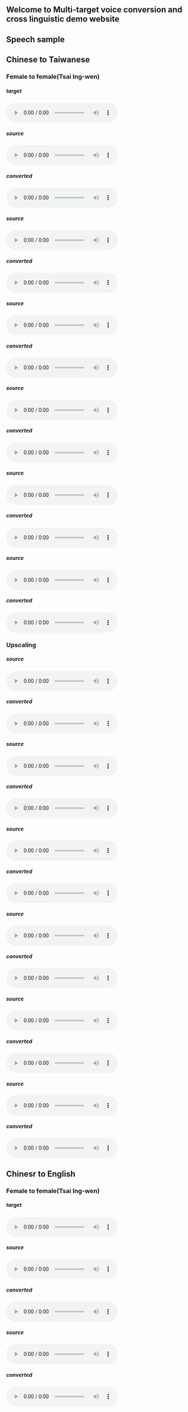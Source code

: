 ## Welcome to Multi-target voice conversion and cross linguistic demo website

<h2 id="speech-sample">Speech sample</h2>

<h2 id="speech-sample">Chinese to Taiwanese</h2>

<h3 id="female-to-female">Female to female(Tsai Ing-wen)</h3>

##### target
<audio controls="controls">
<source type="audio/wav" src="res/src/S-12.wav" /></source>
</audio>

##### source
<audio controls="controls">
<source type="audio/wav" src="res/src/Combine003_Sync061.wav" /></source>
</audio>

##### converted
<audio controls="controls">
<source type="audio/wav" src="res/src/Com03_061_to_tsi_M_.wav" /></source>
</audio>



##### source
<audio controls="controls">
<source type="audio/wav" src="res/src/Combine003_Sync086_no_speaker_173.53-175.45.wav" /></source>
</audio>

##### converted
<audio controls="controls">
<source type="audio/wav" src="res/src/Com03_086_to_tsi_M_.wav" /></source>
</audio>



##### source
<audio controls="controls">
<source type="audio/wav" src="res/src/Combine003_Sync284.wav" /></source>
</audio>

##### converted
<audio controls="controls">
<source type="audio/wav" src="res/src/Combine003_Sync284_TSI.wav" /></source>
</audio>



##### source
<audio controls="controls">
<source type="audio/wav" src="res/src/Combine003_Sync298.wav" /></source>
</audio>

##### converted
<audio controls="controls">
<source type="audio/wav" src="res/src/Combine003_Sync298_TSI.wav" /></source>
</audio>



##### source
<audio controls="controls">
<source type="audio/wav" src="res/src/Combine003_Sync303.wav" /></source>
</audio>

##### converted
<audio controls="controls">
<source type="audio/wav" src="res/src/Combine003_Sync303_no_TSI.wav" /></source>
</audio>



##### source
<audio controls="controls">
<source type="audio/wav" src="res/src/Combine003_Sync325_no_speaker_692.30-694.45.wav" /></source>
</audio>

##### converted
<audio controls="controls">
<source type="audio/wav" src="res/src/Combine003_Sync325_no_TSI.wav" /></source>
</audio>

### Upscaling

##### source
<audio controls="controls">
<source type="audio/wav" src="res/src/Combine003_Sync331.wav" /></source>
</audio>

##### converted
<audio controls="controls">
<source type="audio/wav" src="res/src/Combine003_Sync331_no_TSI.wav" /></source>
</audio>



##### source
<audio controls="controls">
<source type="audio/wav" src="res/src/Combine003_Sync725.wav" /></source>
</audio>

##### converted
<audio controls="controls">
<source type="audio/wav" src="res/src/Combine003_Sync725_TSI.wav" /></source>
</audio>



##### source
<audio controls="controls">
<source type="audio/wav" src="res/src/S-2.wav" /></source>
</audio>

##### converted
<audio controls="controls">
<source type="audio/wav" src="res/src/S-2_TSI.wav" /></source>
</audio>



##### source
<audio controls="controls">
<source type="audio/wav" src="res/src/S-8.wav" /></source>
</audio>

##### converted
<audio controls="controls">
<source type="audio/wav" src="res/src/S-8_TSI.wav" /></source>
</audio>



##### source
<audio controls="controls">
<source type="audio/wav" src="res/src/S-25.wav" /></source>
</audio>

##### converted
<audio controls="controls">
<source type="audio/wav" src="res/src/S-25_TSI.wav" /></source>
</audio>



##### source
<audio controls="controls">
<source type="audio/wav" src="res/src/S-59.wav" /></source>
</audio>

##### converted
<audio controls="controls">
<source type="audio/wav" src="res/src/S-59_TSI.wav" /></source>
</audio>



## Chinesr to English

<h3 id="female-to-female">Female to female(Tsai Ing-wen)</h3>

##### target 
<audio controls="controls">
<source type="audio/wav" src="res/src/S-10.wav"></source>
</audio>

##### source 
<audio controls="controls">
<source type="audio/wav" src="res/src/p226_216.wav"></source>
</audio>

##### converted 
<audio controls="controls">
<source type="audio/wav" src="res/src/p228_216_to_Tsi.wav"></source>
</audio>

##### source 
<audio controls="controls">
<source type="audio/wav" src="res/src/p228_339.wav"></source>
</audio>

##### converted 
<audio controls="controls">
<source type="audio/wav" src="res/src/p228_339_to_Tsi.wav"></source>
</audio>